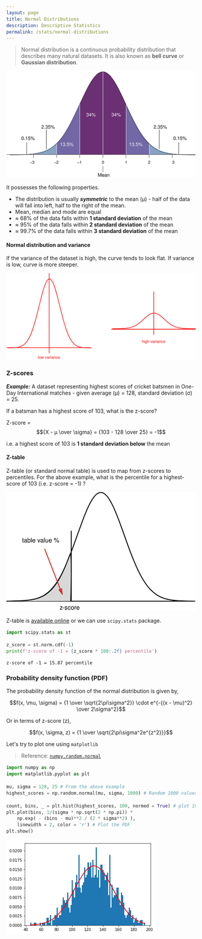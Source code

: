 ```yaml
---
layout: page
title: Normal Distributions
description: Descriptive Statistics
permalink: /stats/normal-distributions
---
```


> Normal distribution is a continuous probability distribution that describes many natural datasets. It is also known as **bell curve** or **Gaussian distribution**. 

![Normal distribution curve](images/normal-distribution.svg)

It possesses the following properties.

* The distribution is usually ***symmetric*** to the mean (μ) - half of the data will fall into left, half to the right of the mean.
* Mean, median and mode are equal
* ≈ 68% of the data falls within **1 standard deviation** of the mean
* ≈ 95% of the data falls within **2 standard deviation** of the mean
* ≈ 99.7% of the data falls within **3 standard deviation** of the mean

#### Normal distribution and variance

If the variance of the dataset is high, the curve tends to look flat. If variance is low, curve is more steeper.

![Normal distribution variance](images/normal-distribution-variance.svg)

### Z-scores

***Example:*** A dataset representing highest scores of cricket batsmen in One-Day International matches - given average (μ) = 128, standard deviation (σ) = 25.

If a batsman has a highest score of 103, what is the z-score?

Z-score = $${X - μ \over \sigma} = {103 - 128 \over 25} = -1$$

i.e. a highest score of 103 is **1 standard deviation below** the mean

#### Z-table

Z-table (or standard normal table) is used to map from z-scores to percentiles. For the above example, what is the percentile for a highest-score of 103 (i.e. z-score = -1) ?

![Z-score curve](images/z-score-curve.svg)

Z-table is [available online](http://www.z-table.com/) or we can use `scipy.stats` package.

```python
import scipy.stats as st

z_score = st.norm.cdf(-1)
print(f'z-score of -1 = {z_score * 100:.2f} percentile')
```
```
z-score of -1 = 15.87 percentile
```

### Probability density function (PDF)

The probability density function of the normal distribution is given by,

$$f(x, \mu, \sigma) = {1 \over \sqrt{2\pi\sigma^2}} \cdot e^{-{(x - \mu)^2} \over 2\sigma^2}$$

Or in terms of z-score (z),

$$f(x, \sigma, z) = {1 \over \sqrt{2\pi\sigma^2e^{z^2}}}$$

Let's try to plot one using `matplotlib` 

> Reference: [`numpy.random.normal`](https://docs.scipy.org/doc/numpy-1.14.0/reference/generated/numpy.random.normal.html)

```python
import numpy as np
import matplotlib.pyplot as plt

mu, sigma = 128, 25 # From the above example
highest_scores = np.random.normal(mu, sigma, 1000) # Random 1000 values

count, bins, _ = plt.hist(highest_scores, 100, normed = True) # plot 100 points
plt.plot(bins, 1/(sigma * np.sqrt(2 * np.pi)) *
    np.exp( - (bins - mu)**2 / (2 * sigma**2) ),
    linewidth = 2, color = 'r') # Plot the PDF
plt.show()
```
![Normal distribution function](images/normal-distribution-function.png)
